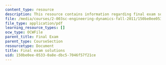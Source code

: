 ```yaml
---
content_type: resource
description: This resource contains information regarding final exam solutions.
file: /media/courses/2-003sc-engineering-dynamics-fall-2011/150be0ee05330a8edbc57046f57f21ce_MIT2_003SCF11_finSol.pdf
file_type: application/pdf
learning_resource_types: []
ocw_type: OCWFile
parent_title: Final Exam
parent_type: CourseSection
resourcetype: Document
title: Final exam solutions
uid: 150be0ee-0533-0a8e-dbc5-7046f57f21ce
---
```

